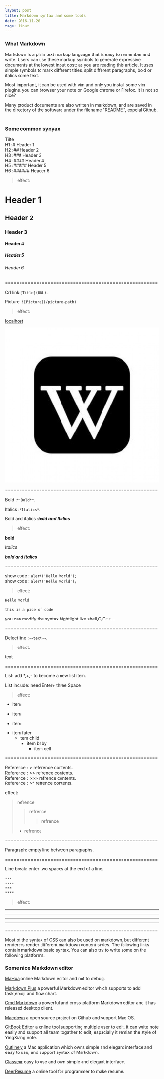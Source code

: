 ```yaml
---
layout: post
title: Markdown syntax and some tools
date: 2016-11-20 
tags: linux    
---
```



### What Markdown

Markdown is a plain text markup language that is easy to remember and write. Users can use these markup symbols to generate expressive documents at the lowest input cost: as you are reading this article. It uses simple symbols to mark different titles, split different paragraphs, bold or italics some text.

Most important, it can be used with vim and only you install some vim plugins, you can browser your note on Google chrome or Firefox. it is not so nice?

Many product documents are also written in markdown, and are saved in the directory of the software under the filename "README.", expcial Github.
　　
### Some common synyax

Tilte            
H1 :# Header 1            
H2 :## Header 2           
H3 :### Header 3           
H4 :#### Header 4           
H5 :##### Header 5            
H6 :###### Header 6      

>effect:

# Header 1       
## Header 2      
### Header 3     
#### Header 4    
##### Header 5   
###### Header 6  

======================================================

Crl link:`[Title](URL)`.

Picture: `![Picture](/picture-path)`

>effect:

[localhost](localhost)

![](/images/posts/markdown/test.png)

======================================================

Bold :`**Bold**`.

Italics :`*Italics*`.         

Bold and italics :***bold and Italics***

>effect:

**bold**

*Italics*

***bold and Italics***

======================================================

show code : `alert('Hello World');`        
show code : ```alert('Hello World');```

>effect:

`Hello World`

```shell
this is a pice of code
```     
you can modify the syntax hightlight like shell,C/C++...

======================================================

Delect line :`~~text~~`.          

>effect:

~~text~~

======================================================

List: add *,+,- to become a new list item.

List include: need Enter+ three Space

>effect:

* item
- item
+ item

* item fater
   * item child
        * item baby
            * item cell

======================================================

Reference : > reference contents.               
Reference : >> refrence contents.               
Reference : >>> refrence contents.               
Reference : >* refrence contents.               

effect:

> refrence
>> refrence
>>> refrence
> * refrence

======================================================

Paragraph: empty line between paragraphs.           

======================================================

Line break: enter two spaces at the end of a line.

```
---
----
***
****
```
>effect:

---
----
***
****

======================================================

Most of the syntax of CSS can also be used on markdown, but different renderers render different markdown content styles. The following links contain markdown basic syntax. You can also try to write some on the following platforms.


### Some nice Markdown editor

[MaHua](http://mahua.jser.me/?utm_source=mindstore.io) online Markdown editor and not to debug.

[Markdown Plus](http://mdp.tylingsoft.com/) a powerful Markdown editor which supports to add task,emoji and flow chart.


[Cmd Markdown](https://www.zybuluo.com/cmd/?utm_source=mindstore.io) a powerful and cross-platform Markdown editor and it has released desktop client.

[Macdown](https://github.com/MacDownApp/macdown) a open source project on Github and support Mac OS.

[GitBook Editor](https://www.gitbook.com/editor?utm_source=mindstore.io) a online tool supporting multiple user to edit. it can write note easily and support all team togather to edit, espacially it remian the style of YingXiang note.

[Outlinely](http://www.glamdevelopment.com/outlinely?utm_source=mindstore.io) a Mac application which owns simple and elegant interface and easy to use, and support syntax of Markdown.

[Classeur](http://classeur.io/?utm_source=mindstore.io) easy to use and own simple and elegant interface.

[DeerResume](https://github.com/geekcompany/DeerResume?utm_source=mindstore.io) a online tool for programmer to make resume.                
